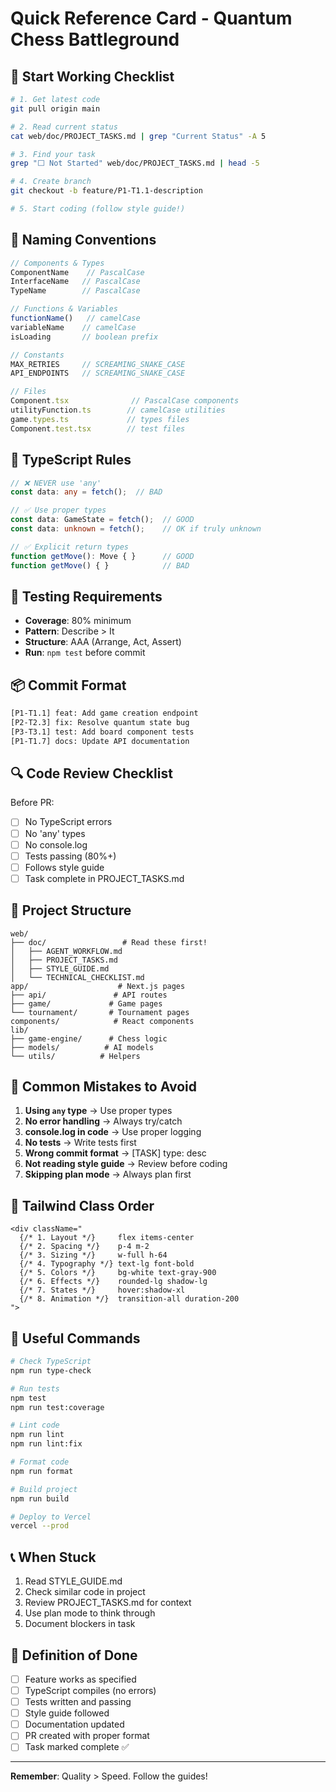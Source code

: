 # Quick Reference Card - Quantum Chess Battleground

## 🚀 Start Working Checklist
```bash
# 1. Get latest code
git pull origin main

# 2. Read current status
cat web/doc/PROJECT_TASKS.md | grep "Current Status" -A 5

# 3. Find your task
grep "⬜ Not Started" web/doc/PROJECT_TASKS.md | head -5

# 4. Create branch
git checkout -b feature/P1-T1.1-description

# 5. Start coding (follow style guide!)
```

## 📝 Naming Conventions
```typescript
// Components & Types
ComponentName    // PascalCase
InterfaceName   // PascalCase
TypeName        // PascalCase

// Functions & Variables
functionName()   // camelCase
variableName    // camelCase
isLoading       // boolean prefix

// Constants
MAX_RETRIES     // SCREAMING_SNAKE_CASE
API_ENDPOINTS   // SCREAMING_SNAKE_CASE

// Files
Component.tsx              // PascalCase components
utilityFunction.ts        // camelCase utilities
game.types.ts             // types files
Component.test.tsx        // test files
```

## 🎯 TypeScript Rules
```typescript
// ❌ NEVER use 'any'
const data: any = fetch();  // BAD

// ✅ Use proper types
const data: GameState = fetch();  // GOOD
const data: unknown = fetch();    // OK if truly unknown

// ✅ Explicit return types
function getMove(): Move { }      // GOOD
function getMove() { }            // BAD
```

## 🧪 Testing Requirements
- **Coverage**: 80% minimum
- **Pattern**: Describe > It
- **Structure**: AAA (Arrange, Act, Assert)
- **Run**: `npm test` before commit

## 📦 Commit Format
```bash
[P1-T1.1] feat: Add game creation endpoint
[P2-T2.3] fix: Resolve quantum state bug
[P3-T3.1] test: Add board component tests
[P1-T1.7] docs: Update API documentation
```

## 🔍 Code Review Checklist
Before PR:
- [ ] No TypeScript errors
- [ ] No 'any' types
- [ ] No console.log
- [ ] Tests passing (80%+)
- [ ] Follows style guide
- [ ] Task complete in PROJECT_TASKS.md

## 📁 Project Structure
```
web/
├── doc/                 # Read these first!
│   ├── AGENT_WORKFLOW.md
│   ├── PROJECT_TASKS.md
│   ├── STYLE_GUIDE.md
│   └── TECHNICAL_CHECKLIST.md
app/                    # Next.js pages
├── api/               # API routes
├── game/             # Game pages
└── tournament/       # Tournament pages
components/            # React components
lib/
├── game-engine/      # Chess logic
├── models/          # AI models
└── utils/          # Helpers
```

## 🚨 Common Mistakes to Avoid
1. **Using `any` type** → Use proper types
2. **No error handling** → Always try/catch
3. **console.log in code** → Use proper logging
4. **No tests** → Write tests first
5. **Wrong commit format** → [TASK] type: desc
6. **Not reading style guide** → Review before coding
7. **Skipping plan mode** → Always plan first

## 🎨 Tailwind Class Order
```tsx
<div className="
  {/* 1. Layout */}     flex items-center
  {/* 2. Spacing */}    p-4 m-2
  {/* 3. Sizing */}     w-full h-64
  {/* 4. Typography */} text-lg font-bold
  {/* 5. Colors */}     bg-white text-gray-900
  {/* 6. Effects */}    rounded-lg shadow-lg
  {/* 7. States */}     hover:shadow-xl
  {/* 8. Animation */}  transition-all duration-200
">
```

## 🔧 Useful Commands
```bash
# Check TypeScript
npm run type-check

# Run tests
npm test
npm run test:coverage

# Lint code
npm run lint
npm run lint:fix

# Format code
npm run format

# Build project
npm run build

# Deploy to Vercel
vercel --prod
```

## 📞 When Stuck
1. Read STYLE_GUIDE.md
2. Check similar code in project
3. Review PROJECT_TASKS.md for context
4. Use plan mode to think through
5. Document blockers in task

## 🏁 Definition of Done
- [ ] Feature works as specified
- [ ] TypeScript compiles (no errors)
- [ ] Tests written and passing
- [ ] Style guide followed
- [ ] Documentation updated
- [ ] PR created with proper format
- [ ] Task marked complete ✅

---
**Remember**: Quality > Speed. Follow the guides!